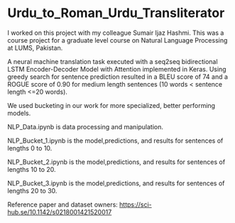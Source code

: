 # Urdu_to_Roman_Urdu_Transliterator
I worked on this project with my colleague Sumair Ijaz Hashmi. This was a course project for a graduate level course on Natural Language Processing at LUMS, Pakistan.

A neural machine translation task executed with a seq2seq bidirectional LSTM Encoder-Decoder Model with Attention implemented in Keras. Using greedy search for sentence prediction resulted in a BLEU score of 74 and a ROGUE score of 0.90 for medium length sentences 
(10 words < sentence length <=20 words). 

We used bucketing in our work for more specialized, better performing models.

NLP_Data.ipynb is data processing and manipulation.

NLP_Bucket_1.ipynb is the model,predictions, and results for sentences of lengths 0 to 10.

NLP_Bucket_2.ipynb is the model,predictions, and results for sentences of lengths 10 to 20.

NLP_Bucket_3.ipynb is the model,predictions, and results for sentences of lengths 20 to 30.

Reference paper and dataset owners:
https://sci-hub.se/10.1142/s0218001421520017
